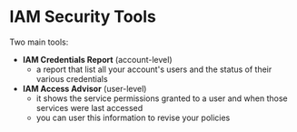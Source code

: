# IAM Security Tools

Two main tools:

- **IAM Credentials Report** (account-level)
    - a report that list all your account's users and the status of their various credentials
- **IAM Access Advisor** (user-level)
    - it shows the service permissions granted to a user and when those services were last accessed
    - you can user this information to revise your policies